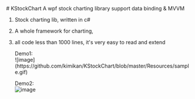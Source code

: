 
<html>

<body>
	<p>
	# KStockChart
A wpf stock charting library support data binding &amp; MVVM

1. Stock charting lib, written in c#
2. A whole framework for charting, 
3. all code less than 1000 lines, it's very easy to read and extend
	</p>
	
	<p>
	Demo1:<br/>![image](https://github.com/kimikan/KStockChart/blob/master/Resources/sample.gif)
	
	Demo2:<br/>
	![image](https://github.com/kimikan/KStockChart/blob/master/Resources/test.png)
	</p>
</body>
</html>

